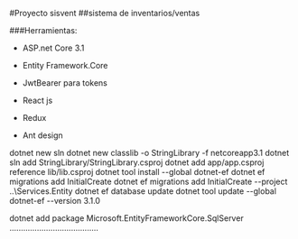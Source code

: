 #Proyecto sisvent
##sistema de inventarios/ventas

###Herramientas:
- ASP.net Core 3.1
- Entity Framework.Core 
- JwtBearer para tokens

- React js
- Redux
- Ant design


dotnet new sln
dotnet new classlib -o StringLibrary -f netcoreapp3.1
dotnet sln add StringLibrary/StringLibrary.csproj
dotnet add app/app.csproj reference lib/lib.csproj
dotnet tool install --global dotnet-ef
dotnet ef migrations add InitialCreate
dotnet ef migrations add InitialCreate  --project ..\Services.Entity
dotnet ef database update
dotnet tool update --global dotnet-ef --version 3.1.0

dotnet add package Microsoft.EntityFrameworkCore.SqlServer
.......................................